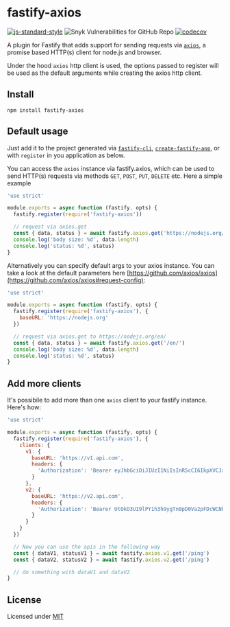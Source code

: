 # fastify-axios

[![js-standard-style](https://img.shields.io/badge/code%20style-standard-brightgreen.svg?style=flat)](http://standardjs.com/) ![Snyk Vulnerabilities for GitHub Repo](https://img.shields.io/snyk/vulnerabilities/github/davidedantonio/fastify-axios) [![codecov](https://codecov.io/gh/davidedantonio/fastify-axios/branch/master/graph/badge.svg)](https://codecov.io/gh/davidedantonio/fastify-axios)


A plugin for Fastify that adds support for sending requests via [`axios`](https://github.com/axios/axios), a promise based HTTP(s) client for node.js and browser.

Under the hood `axios` http client is used, the options passed to register will be used as the default arguments while creating the axios http client.

## Install

```
npm install fastify-axios
```

## Default usage

Just add it to the project generated via [`fastify-cli`](https://github.com/fastify/fastify-cli), [`create-fastify-app`](https://github.com/davidedantonio/create-fastify-app), or  with `register` in you application as below.

You can access the `axios` instance via fastify.axios, which can be used to send HTTP(s) requests via methods `GET`, `POST`, `PUT`, `DELETE` etc. Here a simple example

```javascript
'use strict'

module.exports = async function (fastify, opts) {
  fastify.register(require('fastify-axios'))

  // request via axios.get
  const { data, status } = await fastify.axios.get('https://nodejs.org/en/')
  console.log('body size: %d', data.length)
  console.log('status: %d', status)
}
```

Alternatively you can specify default args to your axios instance. You can take a look at the default parameters here [https://github.com/axios/axios](https://github.com/axios/axios#request-config):


```javascript
'use strict'

module.exports = async function (fastify, opts) {
  fastify.register(require('fastify-axios'), {
    baseURL: 'https://nodejs.org'
  })

  // request via axios.get to https://nodejs.org/en/
  const { data, status } = await fastify.axios.get('/en/')
  console.log('body size: %d', data.length)
  console.log('status: %d', status)
}
```

## Add more clients

It's possibile to add more than one `axios` client to your fastify instance. Here's how:

```javascript
'use strict'

module.exports = async function (fastify, opts) {
  fastify.register(require('fastify-axios'), {
    clients: {
      v1: {
        baseURL: 'https://v1.api.com',
        headers: {
          'Authorization': 'Bearer eyJhbGciOiJIUzI1NiIsInR5cCI6IkpXVCJxyz'
        }
      },
      v2: {
        baseURL: 'https://v2.api.com',
        headers: {
          'Authorization': 'Bearer UtOkO3UI9lPY1h3h9ygTn8pD0Va2pFDcWCNbSKlf2HE'
        }
      }
    }
  })

  // Now you can use the apis in the following way
  const { dataV1, statusV1 } = await fastify.axios.v1.get('/ping')
  const { dataV2, statusV2 } = await fastify.axios.v2.get('/ping')

  // do something with dataV1 and dataV2
}
```

## License

Licensed under [MIT](./LICENSE)